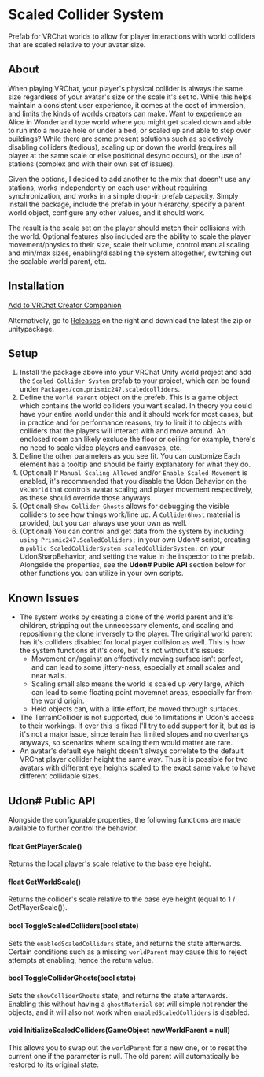 # Scaled Collider System

Prefab for VRChat worlds to allow for player interactions with world colliders that are scaled relative to your avatar size.

## About

When playing VRChat, your player's physical collider is always the same size regardless of your avatar's size or the scale it's set to. While this helps maintain a consistent user experience, it comes at the cost of immersion, and limits the kinds of worlds creators can make. Want to experience an Alice in Wonderland type world where you might get scaled down and able to run into a mouse hole or under a bed, or scaled up and able to step over buildings? While there are some present solutions such as selectively disabling colliders (tedious), scaling up or down the world (requires all player at the same scale or else positional desync occurs), or the use of stations (complex and with their own set of issues).

Given the options, I decided to add another to the mix that doesn't use any stations, works independently on each user without requiring synchronization, and works in a simple drop-in prefab capacity. Simply install the package, include the prefab in your hierarchy, specify a parent world object, configure any other values, and it should work.

The result is the scale set on the player should match their collisions with the world. Optional features also included are the ability to scale the player movement/physics to their size, scale their volume, control manual scaling and min/max sizes, enabling/disabling the system altogether, switching out the scalable world parent, etc.

## Installation

[Add to VRChat Creator Companion](https://prismic247.github.io/ScaledColliderSystem/)

Alternatively, go to [Releases](https://github.com/Prismic247/ScaledColliderSystem/releases) on the right and download the latest the zip or unitypackage.

## Setup

1. Install the package above into your VRChat Unity world project and add the `Scaled Collider System` prefab to your project, which can be found under `Packages/com.prismic247.scaledcolliders`.
2. Define the `World Parent` object on the prefeb. This is a game object which contains the world colliders you want scaled. In theory you could have your entire world under this and it should work for most cases, but in practice and for performance reasons, try to limit it to objects with colliders that the players will interact with and move around. An enclosed room can likely exclude the floor or ceiling for example, there's no need to scale video players and canvases, etc.
3. Define the other parameters as you see fit. You can customize Each element has a tooltip and should be fairly explanatory for what they do.
4. (Optional) If `Manual Scaling Allowed` and/or `Enable Scaled Movement` is enabled, it's recommended that you disable the Udon Behavior on the `VRCWorld` that controls avatar scaling and player movement respectively, as these should override those anyways.
5. (Optional) `Show Collider Ghosts` allows for debugging the visible colliders to see how things work/line up. A `ColliderGhost` material is provided, but you can always use your own as well.
6. (Optional) You can control and get data from the system by including `using Prismic247.ScaledColliders;` in your own Udon# script, creating a `public ScaledColliderSystem scaledColliderSystem;` on your UdonSharpBehavior, and setting the value in the inspector to the prefab. Alongside the properties, see the **Udon# Public API** section below for other functions you can utilize in your own scripts.

## Known Issues

- The system works by creating a clone of the world parent and it's children, stripping out the unnecessary elements, and scaling and repositioning the clone inversely to the player. The original world parent has it's colliders disabled for local player collision as well. This is how the system functions at it's core, but it's not without it's issues:
	- Movement on/against an effectively moving surface isn't perfect, and can lead to some jittery-ness, especially at small scales and near walls.
	- Scaling small also means the world is scaled up very large, which can lead to some floating point movemnet areas, especially far from the world origin.
	- Held objects can, with a little effort, be moved through surfaces.
- The TerrainCollider is not supported, due to limitations in Udon's access to their workings. If ever this is fixed I'll try to add support for it, but as is it's not a major issue, since terain has limited slopes and no overhangs anyways, so scenarios where scaling them would matter are rare.
- An avatar's default eye height doesn't always correlate to the default VRChat player collider height the same way. Thus it is possible for two avatars with different eye heights scaled to the exact same value to have different collidable sizes.

## Udon# Public API

Alongside the configurable properties, the following functions are made available to further control the behavior.

#### float GetPlayerScale()
Returns the local player's scale relative to the base eye height.

#### float GetWorldScale()
Returns the collider's scale relative to the base eye height (equal to 1 / GetPlayerScale()).

#### bool ToggleScaledColliders(bool state)
Sets the `enabledScaledColliders` state, and returns the state afterwards. Certain conditions such as a missing `worldParent` may cause this to reject attempts at enabling, hence the return value.

#### bool ToggleColliderGhosts(bool state)
Sets the `showColliderGhosts` state, and returns the state afterwards. Enabling this without having a `ghostMaterial` set will simple not render the objects, and it will also not work when `enabledScaledColliders` is disabled.

#### void InitializeScaledColliders(GameObject newWorldParent = null)
This allows you to swap out the `worldParent` for a new one, or to reset the current one if the parameter is null. The old parent will automatically be restored to its original state.

